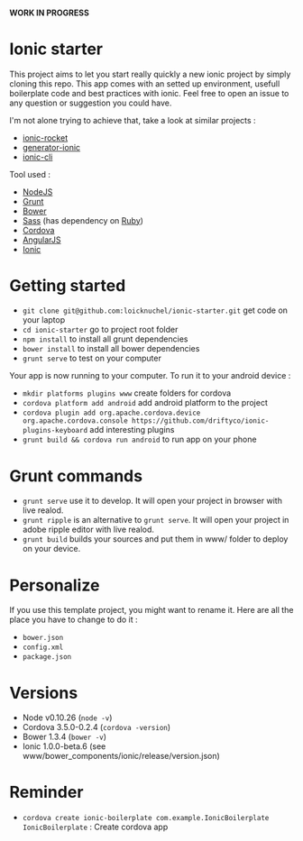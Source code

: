 #### WORK IN PROGRESS

# Ionic starter

This project aims to let you start really quickly a new ionic project by simply cloning this repo. This app comes with an setted up environment, usefull boilerplate code and best practices with ionic.
Feel free to open an issue to any question or suggestion you could have.

I'm not alone trying to achieve that, take a look at similar projects :

- [ionic-rocket](https://github.com/yrezgui/ionic-rocket)
- [generator-ionic](https://github.com/diegonetto/generator-ionic)
- [ionic-cli](http://ionicframework.com/getting-started/)

Tool used :

- [NodeJS](http://nodejs.org/)
- [Grunt](http://gruntjs.com/)
- [Bower](http://bower.io/)
- [Sass](http://sass-lang.com/) (has dependency on [Ruby](https://www.ruby-lang.org/))
- [Cordova](http://cordova.apache.org/)
- [AngularJS](https://angularjs.org/)
- [Ionic](http://ionicframework.com/)

# Getting started

- `git clone git@github.com:loicknuchel/ionic-starter.git` get code on your laptop
- `cd ionic-starter` go to project root folder
- `npm install` to install all grunt dependencies
- `bower install` to install all bower dependencies
- `grunt serve` to test on your computer

Your app is now running to your computer. To run it to your android device :

- `mkdir platforms plugins www` create folders for cordova
- `cordova platform add android` add android platform to the project
- `cordova plugin add org.apache.cordova.device org.apache.cordova.console https://github.com/driftyco/ionic-plugins-keyboard` add interesting plugins
- `grunt build && cordova run android` to run app on your phone

# Grunt commands

- `grunt serve` use it to develop. It will open your project in browser with live realod.
- `grunt ripple` is an alternative to `grunt serve`. It will open your project in adobe ripple editor with live realod.
- `grunt build` builds your sources and put them in www/ folder to deploy on your device.

# Personalize

If you use this template project, you might want to rename it. Here are all the place you have to change to do it :

- `bower.json`
- `config.xml`
- `package.json`

# Versions

- Node v0.10.26 (`node -v`)
- Cordova 3.5.0-0.2.4 (`cordova -version`)
- Bower 1.3.4 (`bower -v`)
- Ionic 1.0.0-beta.6 (see www/bower_components/ionic/release/version.json)

# Reminder

- `cordova create ionic-boilerplate com.example.IonicBoilerplate IonicBoilerplate` : Create cordova app
